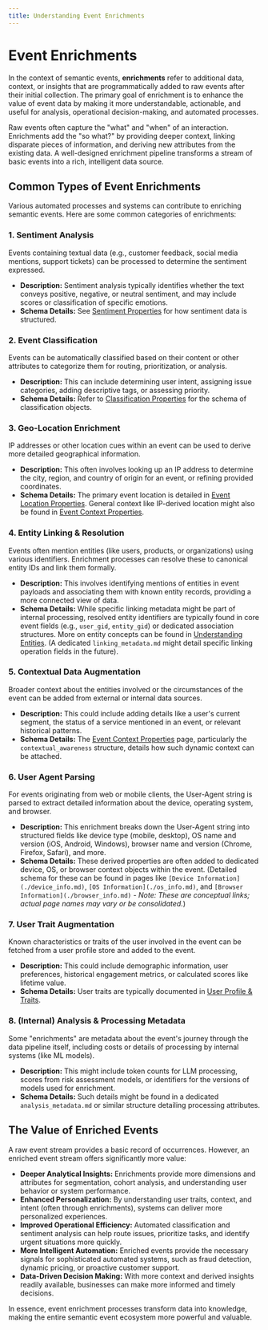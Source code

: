 ```yaml
---
title: Understanding Event Enrichments
---
```


# Event Enrichments

In the context of semantic events, **enrichments** refer to additional data, context, or insights that are programmatically added to raw events after their initial collection. The primary goal of enrichment is to enhance the value of event data by making it more understandable, actionable, and useful for analysis, operational decision-making, and automated processes.

Raw events often capture the "what" and "when" of an interaction. Enrichments add the "so what?" by providing deeper context, linking disparate pieces of information, and deriving new attributes from the existing data. A well-designed enrichment pipeline transforms a stream of basic events into a rich, intelligent data source.

## Common Types of Event Enrichments

Various automated processes and systems can contribute to enriching semantic events. Here are some common categories of enrichments:

### 1. Sentiment Analysis
Events containing textual data (e.g., customer feedback, social media mentions, support tickets) can be processed to determine the sentiment expressed.
*   **Description:** Sentiment analysis typically identifies whether the text conveys positive, negative, or neutral sentiment, and may include scores or classification of specific emotions.
*   **Schema Details:** See [Sentiment Properties](./sentiment.md) for how sentiment data is structured.

### 2. Event Classification
Events can be automatically classified based on their content or other attributes to categorize them for routing, prioritization, or analysis.
*   **Description:** This can include determining user intent, assigning issue categories, adding descriptive tags, or assessing priority.
*   **Schema Details:** Refer to [Classification Properties](./classification.md) for the schema of classification objects.

### 3. Geo-Location Enrichment
IP addresses or other location cues within an event can be used to derive more detailed geographical information.
*   **Description:** This often involves looking up an IP address to determine the city, region, and country of origin for an event, or refining provided coordinates.
*   **Schema Details:** The primary event location is detailed in [Event Location Properties](./location.md). General context like IP-derived location might also be found in [Event Context Properties](./context.md).

### 4. Entity Linking & Resolution
Events often mention entities (like users, products, or organizations) using various identifiers. Enrichment processes can resolve these to canonical entity IDs and link them formally.
*   **Description:** This involves identifying mentions of entities in event payloads and associating them with known entity records, providing a more connected view of data.
*   **Schema Details:** While specific linking metadata might be part of internal processing, resolved entity identifiers are typically found in core event fields (e.g., `user_gid`, `entity_gid`) or dedicated association structures. More on entity concepts can be found in [Understanding Entities](../../entities/index.md). (A dedicated `linking_metadata.md` might detail specific linking operation fields in the future).

### 5. Contextual Data Augmentation
Broader context about the entities involved or the circumstances of the event can be added from external or internal data sources.
*   **Description:** This could include adding details like a user's current segment, the status of a service mentioned in an event, or relevant historical patterns.
*   **Schema Details:** The [Event Context Properties](./context.md) page, particularly the `contextual_awareness` structure, details how such dynamic context can be attached.

### 6. User Agent Parsing
For events originating from web or mobile clients, the User-Agent string is parsed to extract detailed information about the device, operating system, and browser.
*   **Description:** This enrichment breaks down the User-Agent string into structured fields like device type (mobile, desktop), OS name and version (iOS, Android, Windows), browser name and version (Chrome, Firefox, Safari), and more.
*   **Schema Details:** These derived properties are often added to dedicated device, OS, or browser context objects within the event. (Detailed schema for these can be found in pages like `[Device Information](./device_info.md)`, `[OS Information](./os_info.md)`, and `[Browser Information](./browser_info.md)` - *Note: These are conceptual links; actual page names may vary or be consolidated.*)

### 7. User Trait Augmentation
Known characteristics or traits of the user involved in the event can be fetched from a user profile store and added to the event.
*   **Description:** This could include demographic information, user preferences, historical engagement metrics, or calculated scores like lifetime value.
*   **Schema Details:** User traits are typically documented in [User Profile & Traits](./traits.md).

### 8. (Internal) Analysis & Processing Metadata
Some "enrichments" are metadata about the event's journey through the data pipeline itself, including costs or details of processing by internal systems (like ML models).
*   **Description:** This might include token counts for LLM processing, scores from risk assessment models, or identifiers for the versions of models used for enrichment.
*   **Schema Details:** Such details might be found in a dedicated `analysis_metadata.md` or similar structure detailing processing attributes.

## The Value of Enriched Events

A raw event stream provides a basic record of occurrences. However, an enriched event stream offers significantly more value:

*   **Deeper Analytical Insights:** Enrichments provide more dimensions and attributes for segmentation, cohort analysis, and understanding user behavior or system performance.
*   **Enhanced Personalization:** By understanding user traits, context, and intent (often through enrichments), systems can deliver more personalized experiences.
*   **Improved Operational Efficiency:** Automated classification and sentiment analysis can help route issues, prioritize tasks, and identify urgent situations more quickly.
*   **More Intelligent Automation:** Enriched events provide the necessary signals for sophisticated automated systems, such as fraud detection, dynamic pricing, or proactive customer support.
*   **Data-Driven Decision Making:** With more context and derived insights readily available, businesses can make more informed and timely decisions.

In essence, event enrichment processes transform data into knowledge, making the entire semantic event ecosystem more powerful and valuable.
